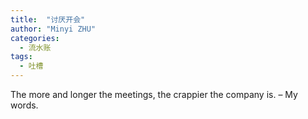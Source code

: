 ```yaml
---
title:  "讨厌开会" 
author: "Minyi ZHU"
categories: 
  - 流水账
tags:
  - 吐槽
---
```


The more and longer the meetings, the crappier the company is. – My words.